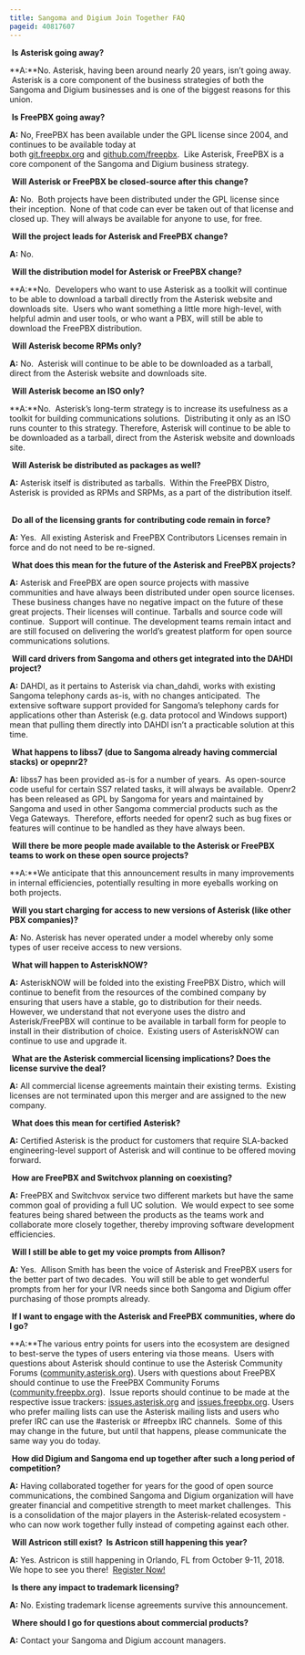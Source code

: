 ```yaml
---
title: Sangoma and Digium Join Together FAQ
pageid: 40817607
---
```


 **Is Asterisk going away?**

**A:**No. Asterisk, having been around nearly 20 years, isn’t going away.  Asterisk is a core component of the business strategies of both the Sangoma and Digium businesses and is one of the biggest reasons for this union.

 **Is FreePBX going away?**

**A:** No, FreePBX has been available under the GPL license since 2004, and continues to be available today at both [git.freepbx.org](http://git.freepbx.org) and [github.com/freepbx](http://github.com/freepbx).  Like Asterisk, FreePBX is a core component of the Sangoma and Digium business strategy.

 **Will Asterisk or FreePBX be closed-source after this change?**

**A:** No.  Both projects have been distributed under the GPL license since their inception.  None of that code can ever be taken out of that license and closed up. They will always be available for anyone to use, for free.

 **Will the project leads for Asterisk and FreePBX change?**

**A:** No.

 **Will the distribution model for Asterisk or FreePBX change?**

**A:**No.  Developers who want to use Asterisk as a toolkit will continue to be able to download a tarball directly from the Asterisk website and downloads site.  Users who want something a little more high-level, with helpful admin and user tools, or who want a PBX, will still be able to download the FreePBX distribution.

 **Will Asterisk become RPMs only?**

**A:** No.  Asterisk will continue to be able to be downloaded as a tarball, direct from the Asterisk website and downloads site.

 **Will Asterisk become an ISO only?**

**A:**No.  Asterisk’s long-term strategy is to increase its usefulness as a toolkit for building communications solutions.  Distributing it only as an ISO runs counter to this strategy. Therefore, Asterisk will continue to be able to be downloaded as a tarball, direct from the Asterisk website and downloads site.

 **Will Asterisk be distributed as packages as well?**

**A:** Asterisk itself is distributed as tarballs.  Within the FreePBX Distro, Asterisk is provided as RPMs and SRPMs, as a part of the distribution itself.  

 **Do all of the licensing grants for contributing code remain in force?**

**A:** Yes.  All existing Asterisk and FreePBX Contributors Licenses remain in force and do not need to be re-signed.

 **What does this mean for the future of the Asterisk and FreePBX projects?**

**A:** Asterisk and FreePBX are open source projects with massive communities and have always been distributed under open source licenses.  These business changes have no negative impact on the future of these great projects. Their licenses will continue. Tarballs and source code will continue.  Support will continue. The development teams remain intact and are still focused on delivering the world’s greatest platform for open source communications solutions.

 **Will card drivers from Sangoma and others get integrated into the DAHDI project?**

**A:** DAHDI, as it pertains to Asterisk via chan\_dahdi, works with existing Sangoma telephony cards as-is, with no changes anticipated.  The extensive software support provided for Sangoma’s telephony cards for applications other than Asterisk (e.g. data protocol and Windows support) mean that pulling them directly into DAHDI isn’t a practicable solution at this time.

 **What happens to libss7 (due to Sangoma already having commercial stacks) or opepnr2?**

**A:** libss7 has been provided as-is for a number of years.  As open-source code useful for certain SS7 related tasks, it will always be available.  Openr2 has been released as GPL by Sangoma for years and maintained by Sangoma and used in other Sangoma commercial products such as the Vega Gateways.  Therefore, efforts needed for openr2 such as bug fixes or features will continue to be handled as they have always been.

 **Will there be more people made available to the Asterisk or FreePBX teams to work on these open source projects?**

**A:**We anticipate that this announcement results in many improvements in internal efficiencies, potentially resulting in more eyeballs working on both projects.

 **Will you start charging for access to new versions of Asterisk (like other PBX companies)?**

**A:** No. Asterisk has never operated under a model whereby only some types of user receive access to new versions.

 **What will happen to AsteriskNOW?**

**A:** AsteriskNOW will be folded into the existing FreePBX Distro, which will continue to benefit from the resources of the combined company by ensuring that users have a stable, go to distribution for their needs. However, we understand that not everyone uses the distro and Asterisk/FreePBX will continue to be available in tarball form for people to install in their distribution of choice.  Existing users of AsteriskNOW can continue to use and upgrade it.

 **What are the Asterisk commercial licensing implications? Does the license survive the deal?**

**A:** All commercial license agreements maintain their existing terms.  Existing licenses are not terminated upon this merger and are assigned to the new company.

 **What does this mean for certified Asterisk?**

**A:** Certified Asterisk is the product for customers that require SLA-backed engineering-level support of Asterisk and will continue to be offered moving forward.

 **How are FreePBX and Switchvox planning on coexisting?**

**A:** FreePBX and Switchvox service two different markets but have the same common goal of providing a full UC solution.  We would expect to see some features being shared between the products as the teams work and collaborate more closely together, thereby improving software development efficiencies.

 **Will I still be able to get my voice prompts from Allison?**

**A:** Yes.  Allison Smith has been the voice of Asterisk and FreePBX users for the better part of two decades.  You will still be able to get wonderful prompts from her for your IVR needs since both Sangoma and Digium offer purchasing of those prompts already.  


 **If I want to engage with the Asterisk and FreePBX communities, where do I go?**

**A:**The various entry points for users into the ecosystem are designed to best-serve the types of users entering via those means.  Users with questions about Asterisk should continue to use the Asterisk Community Forums ([community.asterisk.org](http://community.asterisk.org)). Users with questions about FreePBX should continue to use the FreePBX Community Forums ([community.freepbx.org](http://community.freepbx.org)).  Issue reports should continue to be made at the respective issue trackers: [issues.asterisk.org](http://issues.asterisk.org) and [issues.freepbx.org](http://issues.freepbx.org). Users who prefer mailing lists can use the Asterisk mailing lists and users who prefer IRC can use the #asterisk or #freepbx IRC channels.  Some of this may change in the future, but until that happens, please communicate the same way you do today.

 **How did Digium and Sangoma end up together after such a long period of competition?**

**A:** Having collaborated together for years for the good of open source communications, the combined Sangoma and Digium organization will have greater financial and competitive strength to meet market challenges.  This is a consolidation of the major players in the Asterisk-related ecosystem - who can now work together fully instead of competing against each other.

 **Will Astricon still exist?  Is Astricon still happening this year?**

**A:** Yes. Astricon is still happening in Orlando, FL from October 9-11, 2018. We hope to see you there!  [Register Now!](https://www.asterisk.org/community/astricon-user-conference/register)

 **Is there any impact to trademark licensing?**

**A:** No. Existing trademark license agreements survive this announcement.

 **Where should I go for questions about commercial products?**

**A:** Contact your Sangoma and Digium account managers.

